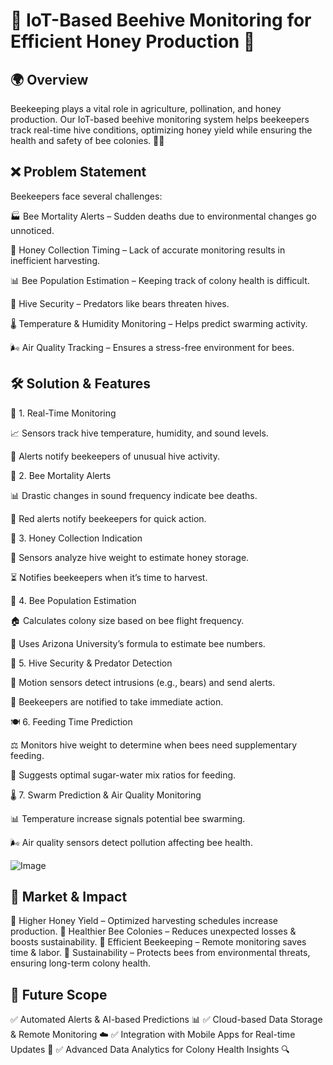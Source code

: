 # 🐝 IoT-Based Beehive Monitoring for Efficient Honey Production 🍯

## 🌍 Overview

Beekeeping plays a vital role in agriculture, pollination, and honey production. Our IoT-based beehive monitoring system helps beekeepers track real-time hive conditions, optimizing honey yield while ensuring the health and safety of bee colonies. 📡🐝

## ❌ Problem Statement

Beekeepers face several challenges:

🏭 Bee Mortality Alerts – Sudden deaths due to environmental changes go unnoticed.

🏺 Honey Collection Timing – Lack of accurate monitoring results in inefficient harvesting.

📊 Bee Population Estimation – Keeping track of colony health is difficult.

🐻 Hive Security – Predators like bears threaten hives.

🌡 Temperature & Humidity Monitoring – Helps predict swarming activity.

🌬 Air Quality Tracking – Ensures a stress-free environment for bees.

## 🛠 Solution & Features

📡 1. Real-Time Monitoring

📈 Sensors track hive temperature, humidity, and sound levels.

🔔 Alerts notify beekeepers of unusual hive activity.

🚨 2. Bee Mortality Alerts

📊 Drastic changes in sound frequency indicate bee deaths.

🚨 Red alerts notify beekeepers for quick action.

🍯 3. Honey Collection Indication

📏 Sensors analyze hive weight to estimate honey storage.

⏳ Notifies beekeepers when it’s time to harvest.

🧮 4. Bee Population Estimation

🏠 Calculates colony size based on bee flight frequency.

🔢 Uses Arizona University’s formula to estimate bee numbers.

🐻 5. Hive Security & Predator Detection

🎥 Motion sensors detect intrusions (e.g., bears) and send alerts.

🚨 Beekeepers are notified to take immediate action.

🍽 6. Feeding Time Prediction

⚖ Monitors hive weight to determine when bees need supplementary feeding.

🍯 Suggests optimal sugar-water mix ratios for feeding.

🌡 7. Swarm Prediction & Air Quality Monitoring

📊 Temperature increase signals potential bee swarming.

🌬 Air quality sensors detect pollution affecting bee health.


![Image](https://github.com/user-attachments/assets/0e3ba9e2-4b86-43eb-a39d-b626dc176152)

## 🎯 Market & Impact

🔹 Higher Honey Yield – Optimized harvesting schedules increase production.
🔹 Healthier Bee Colonies – Reduces unexpected losses & boosts sustainability.
🔹 Efficient Beekeeping – Remote monitoring saves time & labor.
🔹 Sustainability – Protects bees from environmental threats, ensuring long-term colony health.

## 🚀 Future Scope

✅ Automated Alerts & AI-based Predictions 📊
✅ Cloud-based Data Storage & Remote Monitoring ☁️
✅ Integration with Mobile Apps for Real-time Updates 📱
✅ Advanced Data Analytics for Colony Health Insights 🔍

